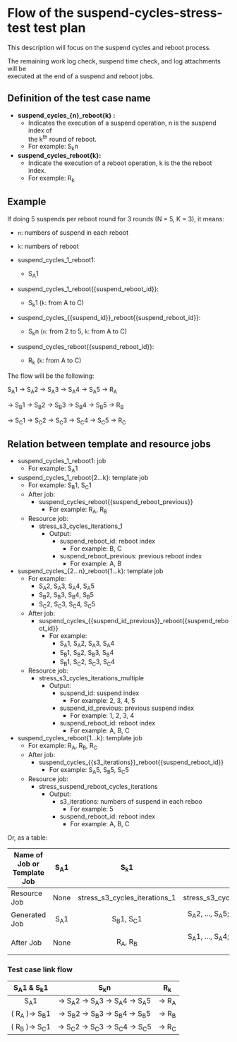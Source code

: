 # Flow of the suspend-cycles-stress-test test plan

<!-- markdownlint-disable MD033 -->
This description will focus on the suspend cycles and reboot process.

The remaining work log check, suspend time check, and log attachments will be\
executed at the end of a suspend and reboot jobs.

## Definition of the test case name

- **suspend\_cycles\_{n}\_reboot{k} :**
  - Indicates the execution of a suspend operation, n is the suspend index of\
    the k<sup>th</sup> round of reboot.
  - For example: S<sub>k</sub>n
- **suspend\_cycles\_reboot{k}:**
  - Indicate the execution of a reboot operation, k is the the reboot index.
  - For example: R<sub>k</sub>

## Example

If doing 5 suspends per reboot round for 3 rounds (N = 5, K = 3), it means:

- `n`: numbers of suspend  in each reboot
- `k`: numbers of reboot

- suspend\_cycles\_1\_reboot1:
  - S<sub>A</sub>1
- suspend\_cycles_1\_reboot{{suspend\_reboot\_id}}:
  - S<sub>k</sub>1 (`k`: from A to C)
- suspend\_cycles\_{{suspend\_id}}\_reboot{{suspend\_reboot\_id}}:
  - S<sub>k</sub>n (`n`: from 2 to 5, `k`: from A to C)
- suspend\_cycles\_reboot{{suspend\_reboot\_id}}:
  - R<sub>k</sub> (`k`: from A to C)

The flow will be the following:

S<sub>A</sub>1 &rarr; S<sub>A</sub>2 &rarr; S<sub>A</sub>3 &rarr; S<sub>A</sub>4 &rarr; S<sub>A</sub>5 &rarr; R<sub>A</sub>

&rarr; S<sub>B</sub>1 &rarr; S<sub>B</sub>2 &rarr; S<sub>B</sub>3 &rarr; S<sub>B</sub>4 &rarr; S<sub>B</sub>5 &rarr; R<sub>B</sub>

&rarr; S<sub>C</sub>1 &rarr; S<sub>C</sub>2 &rarr; S<sub>C</sub>3 &rarr; S<sub>C</sub>4 &rarr; S<sub>C</sub>5 &rarr; R<sub>C</sub>

## Relation between template and resource jobs

- suspend\_cycles\_1\_reboot1: job
  - For example: S<sub>A</sub>1
- suspend\_cycles\_1\_reboot{2...k}: template job
  - For example: S<sub>B</sub>1, S<sub>C</sub>1
  - After job:
    - suspend\_cycles\_reboot{{suspend\_reboot\_previous}}
      - For example: R<sub>A</sub>,  R<sub>B</sub>
  - Resource job:
    - stress\_s3\_cycles\_iterations\_1
      - Output:
        - suspend\_reboot\_id: reboot index
          - For example: B, C
        - suspend\_reboot\_previous: previous reboot index
          - For example: A, B
- suspend\_cycles\_{2…n}\_reboot{1...k}: template job
  - For example:
    - S<sub>A</sub>2, S<sub>A</sub>3, S<sub>A</sub>4, S<sub>A</sub>5
    - S<sub>B</sub>2, S<sub>B</sub>3, S<sub>B</sub>4, S<sub>B</sub>5
    - S<sub>C</sub>2, S<sub>C</sub>3, S<sub>C</sub>4, S<sub>C</sub>5
  - After job:
    - suspend\_cycles\_{{suspend\_id\_previous}}\_reboot{{suspend\_reboot\_id}}
      - For example:
        - S<sub>A</sub>1, S<sub>A</sub>2, S<sub>A</sub>3, S<sub>A</sub>4
        - S<sub>B</sub>1, S<sub>B</sub>2, S<sub>B</sub>3, S<sub>B</sub>4
        - S<sub>B</sub>1, S<sub>C</sub>2, S<sub>C</sub>3, S<sub>C</sub>4
  - Resource job:
    - stress\_s3\_cycles\_iterations\_multiple
      - Output:
        - suspend\_id: suspend index
          - For example: 2, 3, 4, 5
        - suspend\_id\_previous: previous suspend index
          - For example: 1, 2, 3, 4
        - suspend\_reboot\_id: reboot index
          - For example: A, B, C
- suspend\_cycles\_reboot{1...k}: template job
  - For example: R<sub>A</sub>, R<sub>B</sub>, R<sub>C</sub>
  - After job:
    - suspend\_cycles\_{{s3\_iterations}}\_reboot{{suspend\_reboot\_id}}
      - For example: S<sub>A</sub>5, S<sub>B</sub>5, S<sub>C</sub>5
  - Resource job:
    - stress\_suspend\_reboot\_cycles\_iterations
      - Output:
        - s3\_iterations: numbers of suspend  in each reboo
          - For example: 5
        - suspend\_reboot\_id: reboot index
          - For example: A, B, C

Or, as a table:

| Name of Job or Template Job | S<sub>A</sub>1 |          S<sub>k</sub>1           |                                                S<sub>k</sub>n                                                 |                 R<sub>k</sub>                  |
| --------------------------- |:--------------:|:---------------------------------:|:-------------------------------------------------------------------------------------------------------------:|:----------------------------------------------:|
| Resource Job               |      None      | stress\_s3\_cycles\_iterations\_1 |                                   stress\_s3\_cycles\_iterations\_multiple                                    |  stress\_suspend\_reboot\_cycles\_iterations   |
| Generated Job               | S<sub>A</sub>1 |  S<sub>B</sub>1, S<sub>C</sub>1   | S<sub>A</sub>2, ..., S<sub>A</sub>5; S<sub>B</sub>2, ..., S<sub>B</sub>5; S<sub>C</sub>2, ..., S<sub>C</sub>5 |  R<sub>A</sub>, R<sub>B</sub>, R<sub>C</sub>   |
| After Job                   |      None      |   R<sub>A</sub>,  R<sub>B</sub>   | S<sub>A</sub>1, ..., S<sub>A</sub>4; S<sub>B</sub>1, ..., S<sub>B</sub>4; S<sub>C</sub>1, ..., S<sub>C</sub>4 | S<sub>A</sub>5, S<sub>B</sub>5, S<sub>C</sub>5 |

### Test case link flow

|    S<sub>A</sub>1  & S<sub>k</sub>1    |                                     S<sub>k</sub>n                                      |    R<sub>k</sub>     |
|:--------------------------------------:|:---------------------------------------------------------------------------------------:|:--------------------:|
|             S<sub>A</sub>1             | &rarr; S<sub>A</sub>2 &rarr; S<sub>A</sub>3 &rarr; S<sub>A</sub>4 &rarr; S<sub>A</sub>5 | &rarr; R<sub>A</sub> |
| ( R<sub>A</sub> )&rarr; S<sub>B</sub>1 | &rarr; S<sub>B</sub>2 &rarr; S<sub>B</sub>3 &rarr; S<sub>B</sub>4 &rarr; S<sub>B</sub>5 | &rarr; R<sub>B</sub> |
| ( R<sub>B</sub> )&rarr; S<sub>C</sub>1 | &rarr; S<sub>C</sub>2 &rarr; S<sub>C</sub>3 &rarr; S<sub>C</sub>4 &rarr; S<sub>C</sub>5 | &rarr; R<sub>C</sub> |
<!-- markdownlint-enbale MD033 -->
